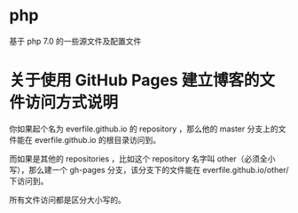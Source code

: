 # php
基于 php 7.0 的一些源文件及配置文件

# 关于使用 GitHub Pages 建立博客的文件访问方式说明

你如果起个名为 everfile.github.io 的 repository ，那么他的 master 分支上的文件能在 everfile.github.io 的根目录访问到。


而如果是其他的 repositories ，比如这个 repository 名字叫 other（必须全小写），那么建一个 gh-pages 分支，该分支下的文件能在 everfile.github.io/other/ 下访问到。

所有文件访问都是区分大小写的。
